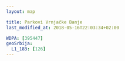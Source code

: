 ```yaml
---
layout: map

title: Parkovi Vrnjačke Banje
last_modified_at: 2018-05-16T22:03:34+02:00

WDPA: [395447]
geoSrbija:
  L1_183: [126]
---
```

